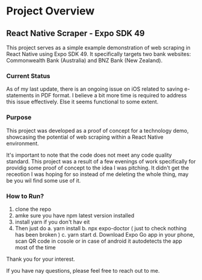 # Project Overview

## React Native Scraper - Expo SDK 49

This project serves as a simple example demonstration of web scraping in React Native using Expo SDK 49. It specifically targets two bank websites: Commonwealth Bank (Australia) and BNZ Bank (New Zealand).

### Current Status

As of my last update, there is an ongoing issue on iOS related to saving e-statements in PDF format. I believe a bit more time is required to address this issue effectively. Else it seems functional to some extent.


### Purpose

This project was developed as a proof of concept for a technology demo, showcasing the potential of web scraping within a React Native environment. 

It's important to note that the code does not meet any code quality standard. 
This project was a result of a few evenings of work specifically for providig some proof of concept to the idea I was pitching. It didn't get the receotion I was hoping for so instead of me deleting the whole thing, may be you wil find some use of it.


### How to Run?

1. clone the repo
2. amke sure you have npm latest version installed
3. install yarn if you don't hav eit 
4. Then just do
   a. yarn install
   b. npx expo-doctor ( just to check nothing has been broken )
   c. yarn start
   d. Download Expo Go app in your phone, scan QR code in cosole or in case of android it autodetects the app most of the time


Thank you for your interest.

If you have nay questions, please feel free to reach out to me.